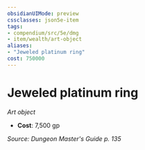 ```yaml
---
obsidianUIMode: preview
cssclasses: json5e-item
tags:
- compendium/src/5e/dmg
- item/wealth/art-object
aliases: 
- "Jeweled platinum ring"
cost: 750000
---
```

# Jeweled platinum ring
*Art object*  

- **Cost**: 7,500 gp

*Source: Dungeon Master's Guide p. 135*